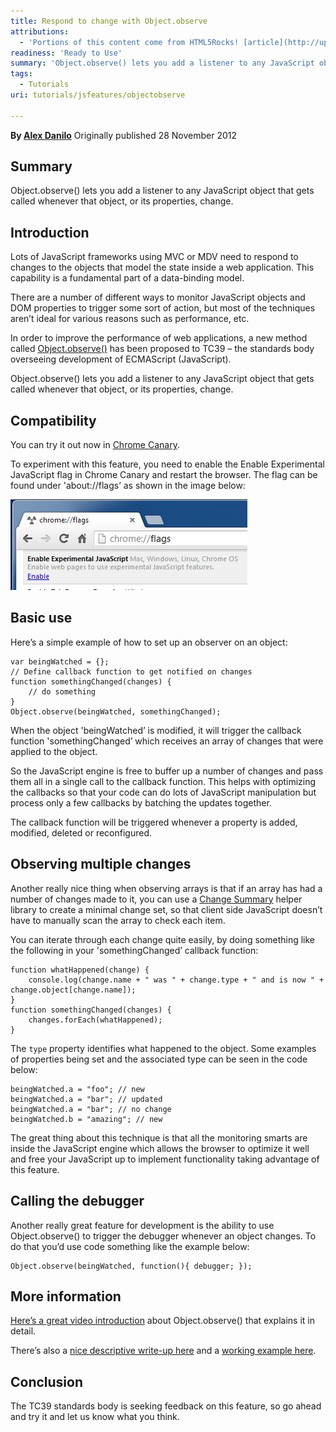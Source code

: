 ```yaml
---
title: Respond to change with Object.observe
attributions:
  - 'Portions of this content come from HTML5Rocks! [article](http://updates.html5rocks.com/2012/11/Respond-to-change-with-Object-observe)'
readiness: 'Ready to Use'
summary: 'Object.observe() lets you add a listener to any JavaScript object that gets called whenever that object, or its properties, change.'
tags:
  - Tutorials
uri: tutorials/jsfeatures/objectobserve

---
```

**By [Alex Danilo](http://www.html5rocks.com/profiles/#alexdanilo)**
Originally published 28 November 2012

## <span>Summary</span>

Object.observe() lets you add a listener to any JavaScript object that gets called whenever that object, or its properties, change.

## <span>Introduction</span>

Lots of JavaScript frameworks using MVC or MDV need to respond to changes to the objects that model the state inside a web application. This capability is a fundamental part of a data-binding model.

There are a number of different ways to monitor JavaScript objects and DOM properties to trigger some sort of action, but most of the techniques aren’t ideal for various reasons such as performance, etc.

In order to improve the performance of web applications, a new method called [Object.observe()](http://wiki.ecmascript.org/doku.php?id=harmony:observe) has been proposed to TC39 – the standards body overseeing development of ECMAScript (JavaScript).

Object.observe() lets you add a listener to any JavaScript object that gets called whenever that object, or its properties, change.

## <span>Compatibility</span>

You can try it out now in [Chrome Canary](https://tools.google.com/dlpage/chromesxs).

To experiment with this feature, you need to enable the Enable Experimental JavaScript flag in Chrome Canary and restart the browser. The flag can be found under 'about://flags’ as shown in the image below:

![objectobserve1.jpg](/assets/public/0/0b/objectobserve1.jpg)

## <span>Basic use</span>

Here’s a simple example of how to set up an observer on an object:

    var beingWatched = {};
    // Define callback function to get notified on changes
    function somethingChanged(changes) {
        // do something
    }
    Object.observe(beingWatched, somethingChanged);

When the object 'beingWatched’ is modified, it will trigger the callback function 'somethingChanged’ which receives an array of changes that were applied to the object.

So the JavaScript engine is free to buffer up a number of changes and pass them all in a single call to the callback function. This helps with optimizing the callbacks so that your code can do lots of JavaScript manipulation but process only a few callbacks by batching the updates together.

The callback function will be triggered whenever a property is added, modified, deleted or reconfigured.

## <span>Observing multiple changes</span>

Another really nice thing when observing arrays is that if an array has had a number of changes made to it, you can use a [Change Summary](https://github.com/rafaelw/ChangeSummary) helper library to create a minimal change set, so that client side JavaScript doesn’t have to manually scan the array to check each item.

You can iterate through each change quite easily, by doing something like the following in your 'somethingChanged’ callback function:

    function whatHappened(change) {
        console.log(change.name + " was " + change.type + " and is now " + change.object[change.name]);
    }
    function somethingChanged(changes) {
        changes.forEach(whatHappened);
    }

The `type` property identifies what happened to the object. Some examples of properties being set and the associated type can be seen in the code below:

    beingWatched.a = "foo"; // new
    beingWatched.a = "bar"; // updated
    beingWatched.a = "bar"; // no change
    beingWatched.b = "amazing"; // new

The great thing about this technique is that all the monitoring smarts are inside the JavaScript engine which allows the browser to optimize it well and free your JavaScript up to implement functionality taking advantage of this feature.

## <span>Calling the debugger</span>

Another really great feature for development is the ability to use Object.observe() to trigger the debugger whenever an object changes. To do that you’d use code something like the example below:

    Object.observe(beingWatched, function(){ debugger; });

## <span>More information</span>

[Here’s a great video introduction](https://www.youtube.com/watch?feature=player_embedded&v=VO--VXFJnmE) about Object.observe() that explains it in detail.

There’s also a [nice descriptive write-up here](http://weblog.bocoup.com/JavaScript-object-observe/) and a [working example here](http://simpl.info/observe/).

## <span>Conclusion</span>

The TC39 standards body is seeking feedback on this feature, so go ahead and try it and let us know what you think.

